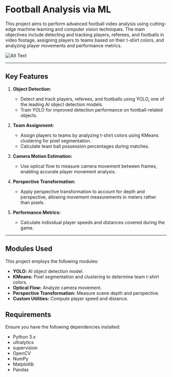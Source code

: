 # Football Analysis via ML

This project aims to perform advanced football video analysis using cutting-edge machine learning and computer vision techniques. The main objectives include detecting and tracking players, referees, and footballs in video footage, assigning players to teams based on their t-shirt colors, and analyzing player movements and performance metrics.


![Alt Text](inf_video.gif)

---

## Key Features
1. **Object Detection:** 
   - Detect and track players, referees, and footballs using YOLO, one of the leading AI object detection models.
   - Train YOLO for improved detection performance on football-related objects.

2. **Team Assignment:** 
   - Assign players to teams by analyzing t-shirt colors using KMeans clustering for pixel segmentation.
   - Calculate team ball possession percentages during matches.

3. **Camera Motion Estimation:** 
   - Use optical flow to measure camera movement between frames, enabling accurate player movement analysis.

4. **Perspective Transformation:** 
   - Apply perspective transformation to account for depth and perspective, allowing movement measurements in meters rather than pixels.

5. **Performance Metrics:** 
   - Calculate individual player speeds and distances covered during the game.

---

## Modules Used
This project employs the following modules:
- **YOLO:** AI object detection model.
- **KMeans:** Pixel segmentation and clustering to determine team t-shirt colors.
- **Optical Flow:** Analyze camera movement.
- **Perspective Transformation:** Measure scene depth and perspective.
- **Custom Utilities:** Compute player speed and distance.


## Requirements
Ensure you have the following dependencies installed:
- Python 3.x
- ultralytics
- supervision
- OpenCV
- NumPy
- Matplotlib
- Pandas


